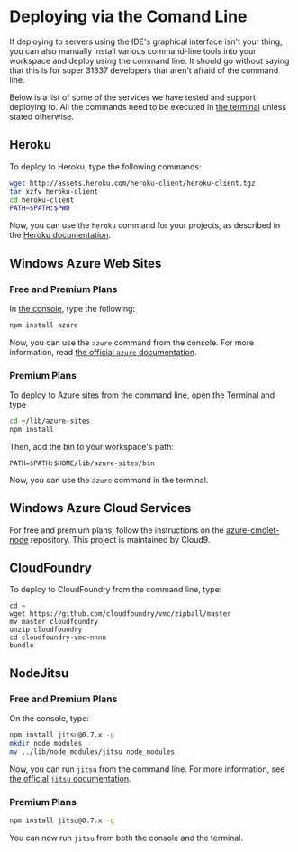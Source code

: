 # Deploying via the Comand Line

If deploying to servers using the IDE's graphical interface isn't your thing, you can also manually install various command-line tools into your workspace and deploy using the command line. It should go without saying that this is for super 31337 developers that aren't afraid of the command line.

Below is a list of some of the services we have tested and support deploying to. All the commands need to be executed in [the terminal](./terminal.html) unless stated otherwise.

## Heroku

To deploy to Heroku, type the following commands:

```bash
wget http://assets.heroku.com/heroku-client/heroku-client.tgz
tar xzfv heroku-client
cd heroku-client
PATH=$PATH:$PWD
```

Now, you can use the `heroku` command for your projects, as described in the [Heroku documentation](https://toolbelt.heroku.com/).

## Windows Azure Web Sites

### Free and Premium Plans

In [the console](./console.html), type the following:

```bash
npm install azure
```

Now, you can use the `azure` command from the console. For more information, read [the official `azure` documentation](https://github.com/WindowsAzure/azure-sdk-for-node).

### Premium Plans

To deploy to Azure sites from the command line, open the Terminal and type

```bash
cd ~/lib/azure-sites
npm install
```

Then, add the bin to your workspace's path:

```
PATH=$PATH:$HOME/lib/azure-sites/bin
```

Now, you can use the `azure` command in the terminal.

## Windows Azure Cloud Services

For free and premium plans, follow the instructions on the [azure-cmdlet-node](https://github.com/c9/azure-cmdlet-node) repository. This project is maintained by Cloud9.

## CloudFoundry

To deploy to CloudFoundry from the command line, type:

```
cd ~
wget https://github.com/cloudfoundry/vmc/zipball/master
mv master cloudfoundry
unzip cloudfoundry
cd cloudfoundry-vmc-nnnn
bundle 
```

## NodeJitsu

### Free and Premium Plans

On the console, type:

```bash
npm install jitsu@0.7.x -g
mkdir node_modules
mv ../lib/node_modules/jitsu node_modules
```

Now, you can run `jitsu` from the command line. For more information, see [the official `jitsu` documentation](https://github.com/nodejitsu/jitsu).

### Premium Plans

```bash
npm install jitsu@0.7.x -g
```

You can now run `jitsu` from both the console and the terminal.